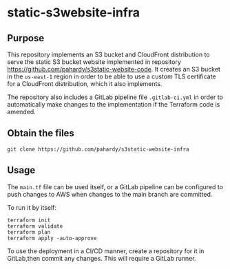 # static-s3website-infra



## Purpose

This repository implements an S3 bucket and CloudFront distribution to serve the static S3 bucket website implemented in repository https://github.com/pahardy/s3static-website-code. It creates an S3 bucket in the `us-east-1` region in order to be able to use a custom TLS certificate for a CloudFront distribution, which it also implements. 

The repository also includes a GitLab pipeline file `.gitlab-ci.yml` in order to automatically make changes to the implementation if the Terraform code is amended.

## Obtain the files

```
git clone https://github.com/pahardy/s3static-website-infra
```

## Usage
The `main.tf` file can be used itself, or a GitLab pipeline can be configured to push changes to AWS when changes to the main branch are committed. 

To run it by itself: 

```
terraform init
terraform validate
terraform plan
terraform apply -auto-approve
```

To use the deployment in a CI/CD manner, create a repository for it in GitLab,then commit any changes. This will require a GitLab runner.

